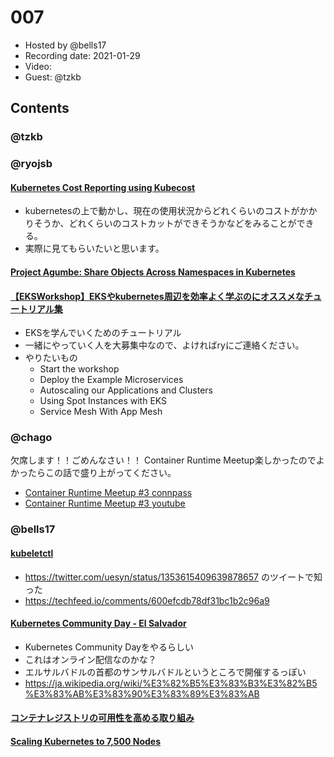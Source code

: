 # 007

- Hosted by @bells17
- Recording date: 2021-01-29
- Video: 
- Guest: @tzkb

## Contents

### @tzkb


### @ryojsb

#### [Kubernetes Cost Reporting using Kubecost](https://www.infracloud.io/blogs/kubernetes-cost-reporting-using-kubecost/)
- kubernetesの上で動かし、現在の使用状況からどれくらいのコストがかかりそうか、どれくらいのコストカットができそうかなどをみることができる。
- 実際に見てもらいたいと思います。

#### [Project Agumbe: Share Objects Across Namespaces in Kubernetes](https://engineering.salesforce.com/project-agumbe-share-objects-across-namespaces-in-kubernetes-1fc2e1ddb3eb)

#### [【EKSWorkshop】EKSやkubernetes周辺を効率よく学ぶのにオススメなチュートリアル集](https://dev.classmethod.jp/articles/eks-workshop/)
- EKSを学んでいくためのチュートリアル
- 一緒にやっていく人を大募集中なので、よければryにご連絡ください。
- やりたいもの
  - Start the workshop
  - Deploy the Example Microservices
  - Autoscaling our Applications and Clusters
  - Using Spot Instances with EKS
  - Service Mesh With App Mesh

### @chago

欠席します！！ごめんなさい！！
Container Runtime Meetup楽しかったのでよかったらこの話で盛り上がってください。

- [Container Runtime Meetup #3 connpass](https://runtime.connpass.com/event/198071/)
- [Container Runtime Meetup #3 youtube](https://www.youtube.com/watch?v=6Nii4k7nKmM&feature=youtu.be)

### @bells17

#### [kubeletctl](https://github.com/cyberark/kubeletctl)

- https://twitter.com/uesyn/status/1353615409639878657 のツイートで知った
- https://techfeed.io/comments/600efcdb78df31bc1b2c96a9

#### [Kubernetes Community Day - El Salvador](https://community.cncf.io/events/details/cncf-san-salvador-presents-kubernetes-community-day-el-salvador/)

- Kubernetes Community Dayをやるらしい
- これはオンライン配信なのかな？
- エルサルバドルの首都のサンサルバドルというところで開催するっぽい
- https://ja.wikipedia.org/wiki/%E3%82%B5%E3%83%B3%E3%82%B5%E3%83%AB%E3%83%90%E3%83%89%E3%83%AB

#### [コンテナレジストリの可用性を高める取り組み](https://blog.cybozu.io/entry/2021/01/26/090000)

#### [Scaling Kubernetes to 7,500 Nodes](https://openai.com/blog/scaling-kubernetes-to-7500-nodes/)
